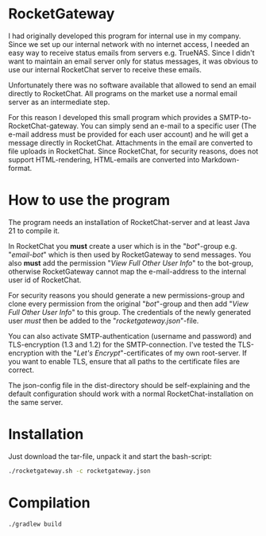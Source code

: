# RocketGateway

I had originally developed this program for internal use in my company. Since we set up our internal network with no
internet access, I needed an easy way to receive status emails from servers e.g. TrueNAS. Since I didn't want to maintain an
email server only for status messages, it was obvious to use our internal RocketChat server to receive these emails.

Unfortunately there was no software available that allowed to send an email directly to RocketChat. All programs on the
market use a normal email server as an intermediate step.

For this reason I developed this small program which provides a SMTP-to-RocketChat-gateway. You can simply send an e-mail
to a specific user (The e-mail address must be provided for each user account) and he will get a message directly in 
RocketChat. Attachments in the email are converted to file uploads in RocketChat. Since RocketChat, for security 
reasons, does not support HTML-rendering, HTML-emails are converted into Markdown-format.

# How to use the program

The program needs an installation of RocketChat-server and at least Java 21 to compile it.

In RocketChat you __must__ create a user which is in the "_bot_"-group e.g. "_email-bot_" which is then used 
by RocketGateway to send messages. You also __must__ add the permission "_View Full Other User Info_" to the 
bot-group, otherwise RocketGateway cannot map the e-mail-address to the internal user id of RocketChat.

For security reasons you should generate a new permissions-group and clone every permission from the original
"_bot_"-group and then add "_View Full Other User Info_" to this group. The credentials of the newly generated 
user _must_ then be added to the "_rocketgateway.json_"-file.

You can also activate SMTP-authentication (username and password) and TLS-encryption (1.3 and 1.2) for the
SMTP-connection. I've tested the TLS-encryption with the "_Let's Encrypt_"-certificates of my own root-server.
If you want to enable TLS, ensure that all paths to the certificate files are correct.

The json-config file in the dist-directory should be self-explaining and the default configuration should work
with a normal RocketChat-installation on the same server.

# Installation

Just download the tar-file, unpack it and start the bash-script:

```bash
./rocketgateway.sh -c rocketgateway.json
```

# Compilation

```bash
./gradlew build
```
